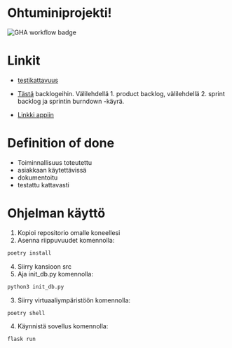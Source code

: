 # Ohtuminiprojekti!

![GHA workflow badge](https://github.com/jyrikangas/ohtuminiprojekti/workflows/CI/badge.svg)

# Linkit 

- [testikattavuus](https://app.codecov.io/gh/jyrikangas/ohtuminiprojekti)
- [Tästä](https://helsinkifi-my.sharepoint.com/:x:/g/personal/kajy_ad_helsinki_fi/Ef1LbjVAhbtOkqyw6ePnJrQBQsuSYnmgXV5_LpB7lgaqeA?e=40hfPr) backlogeihin. Välilehdellä 1. product backlog, välilehdellä 2. sprint backlog ja sprintin burndown -käyrä.

- [Linkki appiin](https://ohtuminiappli2.fly.dev:5000/)
# Definition of done

- Toiminnallisuus toteutettu
- asiakkaan käytettävissä
- dokumentoitu
- testattu kattavasti

# Ohjelman käyttö

  1. Kopioi repositorio omalle koneellesi
  2. Asenna riippuvuudet komennolla:
  ```bash
  poetry install
  ``` 
  4. Siirry kansioon src
  5. Aja init_db.py komennolla:
  ```bash
  python3 init_db.py
  ```
  3. Siirry virtuaaliympäristöön komennolla:
  ```bash
  poetry shell
  ```
  4. Käynnistä sovellus komennolla:
  ```bash
  flask run
  ```
        
